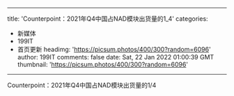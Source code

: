 
---
title: 'Counterpoint：2021年Q4中国占NAD模块出货量的1_4'
categories: 
 - 新媒体
 - 199IT
 - 首页更新
headimg: 'https://picsum.photos/400/300?random=6096'
author: 199IT
comments: false
date: Sat, 22 Jan 2022 01:00:39 GMT
thumbnail: 'https://picsum.photos/400/300?random=6096'
---

<div>   
Counterpoint：2021年Q4中国占NAD模块出货量的1/4  
</div>
            